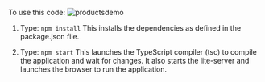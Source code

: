 To use this code:
![productsdemo](https://user-images.githubusercontent.com/31192754/37319429-02a8a936-263d-11e8-8855-23c1f8eb14af.gif)
1) Type: `npm install`
    This installs the dependencies as defined in the package.json file.
    
2) Type: `npm start`
    This launches the TypeScript compiler (tsc) to compile the application and wait for changes. 
    It also starts the lite-server and launches the browser to run the application.
